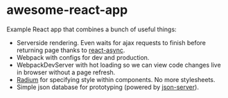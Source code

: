 # awesome-react-app

Example React app that combines a bunch of useful things:

- Serverside rendering. Even waits for ajax requests to finish before returning page thanks to [react-async](https://github.com/andreypopp/react-async).
- Webpack with configs for dev and production.
- WebpackDevServer with hot loading so we can view code changes live in browser without a page refresh.
- [Radium](https://github.com/FormidableLabs/radium) for specifying style within components. No more stylesheets.
- Simple json database for prototyping (powered by [json-server](https://github.com/typicode/json-server)).
